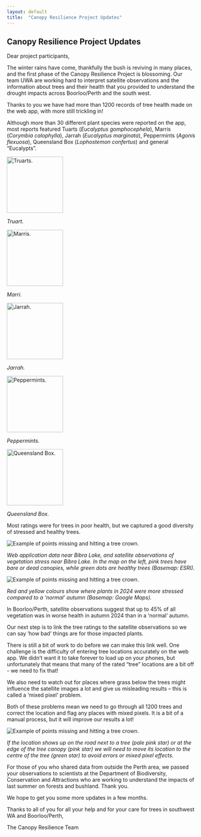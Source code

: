 ```yaml
---
layout: default
title:  "Canopy Resilience Project Updates"
---
```


<div class="container">
    <h2>Canopy Resilience Project Updates</h2>
    <div class="row m-2">
        <p>
            Dear project participants,
        </p>
        <p>
            The winter rains have come, thankfully the bush is reviving in many places, and the first phase of the Canopy Resilience Project is blossoming.  Our team UWA are working hard to interpret satellite observations and the information about trees and their health that you provided to understand the drought impacts across Boorloo/Perth and the south west.
        </p>
        <p>
            Thanks to you we have had more than 1200 records of tree health made on the web app, with more still trickling in!
        </p>
        <p>
            Although more than 30 different plant species were reported on the app, most reports featured Tuarts (<em>Eucalyptus gomphocephela</em>), Marris (<em>Corymbia calophylla</em>), Jarrah (<em>Eucalyptus marginata</em>), Peppermints (<em>Agonis flexuosa</em>), Queensland Box (<em>Lophostemon confertus</em>) and general “Eucalypts”. 
        </p>
    </div>
    <div class="row mt-4 justify-content-md-center">
        <div class="col-md-4 mt-1 text-center">
            <img src="{{site.baseurl}}/static/img/sept-update-tree-1.jpg" style="min-height: 150px; min-width: 150px; max-height: 150px; width: 150px; object-fit: cover;" alt="Truarts.">
            <p><em>Truart.</em></p>
        </div>
        <div class="col-md-4 mt-1 text-center">
            <img src="{{site.baseurl}}/static/img/sept-update-tree-2.jpg" style="min-height: 150px; min-width: 150px; max-height: 150px; width: 150px; object-fit: cover;" alt="Marris.">
            <p><em>Marri.</em></p>
        </div>
        <div class="col-md-4 mt-1 text-center">
            <img src="{{site.baseurl}}/static/img/sept-update-tree-3.jpg" style="min-height: 150px; min-width: 150px; max-height: 150px; width: 150px; object-fit: cover;" alt="Jarrah.">
            <p><em>Jarrah.</em></p>
        </div>
    </div>
    <div class="row justify-content-md-center">
        <div class="col-md-4 mt-1 text-center">
            <img src="{{site.baseurl}}/static/img/sept-update-tree-4.jpg" style="min-height: 150px; min-width: 150px; max-height: 150px; width: 150px; object-fit: cover;" alt="Peppermints.">
            <p><em>Peppermints.</em></p>
        </div>
        <div class="col-md-4 mt-1 text-center">
            <img src="{{site.baseurl}}/static/img/sept-update-tree-5.jpg" style="min-height: 150px; min-width: 150px; max-height: 150px; width: 150px; object-fit: cover;" alt="Queensland Box.">
            <p><em>Queensland Box.</em></p>
        </div>
    </div>
    <div class="row m-2">
        <p>
            Most ratings were for trees in poor health, but we captured a good diversity of stressed and healthy trees.  
        </p>
    </div>
    <div class="row m-4">
        <div class="col-sm-6 text-center">
            <img src="{{site.baseurl}}/static/img/sept-update-p3.png" style="max-height: 40vh; width: auto;" alt="Example of points missing and hitting a tree crown.">
            <p><em>Web application data near Bibra Lake, and satellite observations of vegetation stress near Bibra Lake. In the map on the left, pink trees have bare or dead canopies, while green dots are healthy trees (Basemap: ESRI).</em></p>
        </div>
        <div class="col-sm-6 text-center">
            <img src="{{site.baseurl}}/static/img/sept-update-p4.png" style="max-height: 40vh; width: auto;" alt="Example of points missing and hitting a tree crown.">
            <p><em>Red and yellow colours show where plants in 2024 were more stressed compared to a ‘normal’ autumn (Basemap: Google Maps).</em></p>
        </div>
    </div>
    <div class="row m-2">
        <p>
            In Boorloo/Perth, satellite observations suggest that up to 45% of all vegetation was in worse health in autumn 2024 than in a ‘normal’ autumn. 
        </p>
        <p>
            Our next step is to link the tree ratings to the satellite observations so we can say ‘how bad’ things are for those impacted plants. 
        </p>
        <p>
            There is still a bit of work to do before we can make this link well. One challenge is the difficulty of entering tree locations accurately on the web app. We didn’t want it to take forever to load up on your phones, but unfortunately that means  that many of the rated “tree” locations are a bit off - we need to fix that!  
        </p>
        <p>
            We also need to watch out for places where grass below the trees might influence the satellite images a lot and give us misleading results – this is called a ‘mixed pixel' problem. 
        </p>
        <p>
            Both of these problems mean we need to go through all 1200 trees and correct the location and flag any places with mixed pixels.  It is a bit of a manual process, but it will improve our results a lot! 
        </p>
    </div>
    <div class="row m-4">
        <div class="col-12 text-center">
            <img src="{{site.baseurl}}/static/img/sept-update-p2.jpg" style="max-height: 40vh; width: auto;" alt="Example of points missing and hitting a tree crown.">
            <p><em>If the location shows up on the road next to a tree (pale pink star) or at the edge of the tree canopy (pink star) we will need to move its location to the centre of the tree (green star) to avoid errors or mixed pixel effects.</em></p>
        </div>
    </div>
    <div class="row m-2">
        <p>
            For those of you who shared data from outside the Perth area, we passed your observations to scientists at the Department of Biodiversity, Conservation and Attractions who are working to understand the impacts of last summer on forests and bushland. Thank you.
        </p>
        <p>
            We hope to get you some more updates in a few months.
        </p> 
        <p>
            Thanks to all of you for all your help and for your care for trees in southwest WA and Boorloo/Perth,
        </p>
        <p>
            The Canopy Resilience Team
        </p>
    </div>

</div>